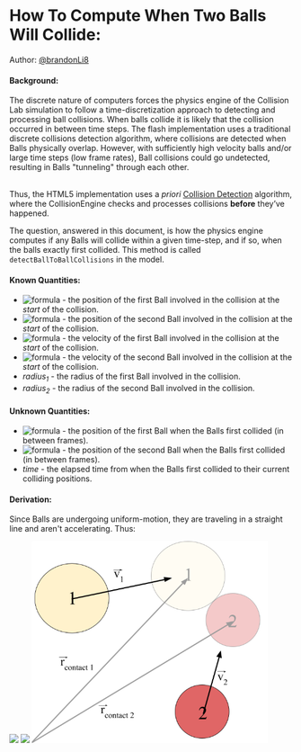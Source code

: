 # How To Compute When Two Balls Will Collide:
Author: [@brandonLi8](https://github.com/brandonLi8)

<h4>Background:</h4> The discrete nature of computers forces the physics engine of the Collision Lab simulation to follow a time-discretization approach to detecting and processing ball collisions. When balls collide it is likely that the collision occurred in between time steps. The flash implementation uses a traditional discrete collisions detection algorithm, where collisions are detected when Balls physically overlap. However, with sufficiently high velocity balls and/or large time steps (low frame rates), Ball collisions could go undetected, resulting in Balls "tunneling" through each other.

<br>Thus, the HTML5 implementation uses a _priori_ [Collision Detection](https://en.wikipedia.org/wiki/Collision_detection) algorithm, where the CollisionEngine checks and processes collisions **before** they’ve happened. 

The question, answered in this document, is how the physics engine computes if any Balls will collide within a given time-step, and if so, when the balls exactly first collided. This method is called `detectBallToBallCollisions` in the model.

<h4>Known Quantities:</h4>

- ![formula](https://render.githubusercontent.com/render/math?math=\large\vec{r}_1) - the position of the first Ball involved in the collision at the *start* of the collision.<br>
- ![formula](https://render.githubusercontent.com/render/math?math=\large\vec{r}_2) - the position of the second Ball involved in the collision at the *start* of the collision.<br>
- ![formula](https://render.githubusercontent.com/render/math?math=\large\vec{v}_1) - the velocity of the first Ball involved in the collision at the *start* of the collision.<br>
- ![formula](https://render.githubusercontent.com/render/math?math=\large\vec{v}_2) - the velocity of the second Ball involved in the collision at the *start* of the collision.<br>
- *radius<sub>1</sub>* - the radius of the first Ball involved in the collision.<br>
- *radius<sub>2</sub>* - the radius of the second Ball involved in the collision.

<h4>Unknown Quantities:</h4>

- ![formula](https://render.githubusercontent.com/render/math?math=\large\vec{r}_{\contact\1}) - the position of the first Ball when the Balls first collided (in between frames).
- ![formula](https://render.githubusercontent.com/render/math?math=\large\vec{r}_{\contact\2}) - the position of the second Ball when the Balls first collided (in between frames).
- *time* - the elapsed time from when the Balls first collided to their current colliding positions.

<h4>Derivation:</h4>

Since Balls are undergoing uniform-motion, they are traveling in a straight line and aren't accelerating. Thus:

<img src="https://render.githubusercontent.com/render/math?math=\large\vec{r}_{\contact\1} = \vec{r}_1 %2B \time \cdot \vec{v}_1">
<img src="https://render.githubusercontent.com/render/math?math=\large\vec{r}_{\contact\2} = \vec{r}_2 %2B \time \cdot \vec{v}_2">

<img src="https://github.com/phetsims/collision-lab/blob/priori/doc/algorithms/images/ball-contact-diagram.png" width="420">


